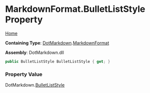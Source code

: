 <a name="_top"></a>

# MarkdownFormat\.BulletListStyle Property

[Home](../../../README.md#_top)

**Containing Type**: [DotMarkdown](../../README.md#_top)\.[MarkdownFormat](../README.md#_top)

**Assembly**: DotMarkdown\.dll

```csharp
public BulletListStyle BulletListStyle { get; }
```

### Property Value

DotMarkdown\.[BulletListStyle](../../BulletListStyle/README.md#_top)

